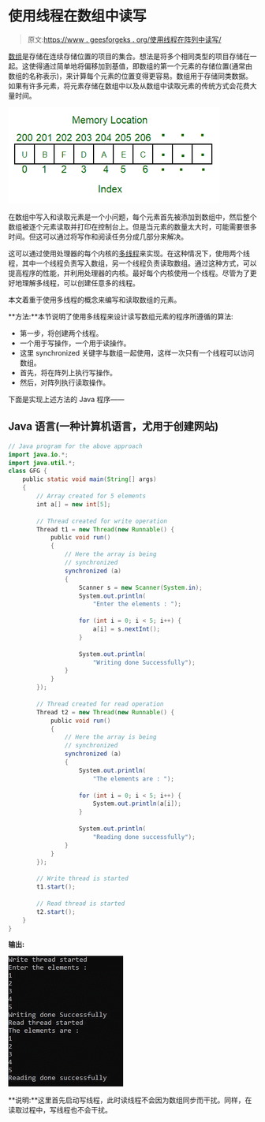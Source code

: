 # 使用线程在数组中读写

> 原文:[https://www . geesforgeks . org/使用线程在阵列中读写/](https://www.geeksforgeeks.org/reading-and-writing-in-the-array-using-threads/)

[数组](https://www.geeksforgeeks.org/introduction-to-arrays/)是存储在连续存储位置的项目的集合。想法是将多个相同类型的项目存储在一起。这使得通过简单地将偏移加到基值，即数组的第一个元素的存储位置(通常由数组的名称表示)，来计算每个元素的位置变得更容易。数组用于存储同类数据。如果有许多元素，将元素存储在数组中以及从数组中读取元素的传统方式会花费大量时间。

![Array](img/06ae604a79a0646affeb3b79ae905dcd.png)

在数组中写入和读取元素是一个小问题，每个元素首先被添加到数组中，然后整个数组被逐个元素读取并打印在控制台上。但是当元素的数量太大时，可能需要很多时间。但这可以通过将写作和阅读任务分成几部分来解决。

这可以通过使用处理器的每个内核的[多线程](https://www.geeksforgeeks.org/multithreading-in-operating-system/)来实现。在这种情况下，使用两个线程，其中一个线程负责写入数组，另一个线程负责读取数组。通过这种方式，可以提高程序的性能，并利用处理器的内核。最好每个内核使用一个线程。尽管为了更好地理解多线程，可以创建任意多的线程。

本文着重于使用多线程的概念来编写和读取数组的元素。

**方法:**本节说明了使用多线程来设计读写数组元素的程序所遵循的算法:

*   第一步，将创建两个线程。
*   一个用于写操作，一个用于读操作。
*   这里 synchronized 关键字与数组一起使用，这样一次只有一个线程可以访问数组。
*   首先，将在阵列上执行写操作。
*   然后，对阵列执行读取操作。

下面是实现上述方法的 Java 程序——

## Java 语言(一种计算机语言，尤用于创建网站)

```java
// Java program for the above approach
import java.io.*;
import java.util.*;
class GFG {
    public static void main(String[] args)
    {
        // Array created for 5 elements
        int a[] = new int[5];

        // Thread created for write operation
        Thread t1 = new Thread(new Runnable() {
            public void run()
            {
                // Here the array is being
                // synchronized
                synchronized (a)
                {
                    Scanner s = new Scanner(System.in);
                    System.out.println(
                        "Enter the elements : ");

                    for (int i = 0; i < 5; i++) {
                        a[i] = s.nextInt();
                    }

                    System.out.println(
                        "Writing done Successfully");
                }
            }
        });

        // Thread created for read operation
        Thread t2 = new Thread(new Runnable() {
            public void run()
            {
                // Here the array is being
                // synchronized
                synchronized (a)
                {
                    System.out.println(
                        "The elements are : ");

                    for (int i = 0; i < 5; i++) {
                        System.out.println(a[i]);
                    }

                    System.out.println(
                        "Reading done successfully");
                }
            }
        });

        // Write thread is started
        t1.start();

        // Read thread is started
        t2.start();
    }
}
```

**输出:**

![Output](img/bdc5831823c6a2ef21568b855498a1d1.png)

**说明:**这里首先启动写线程，此时读线程不会因为数组同步而干扰。同样，在读取过程中，写线程也不会干扰。